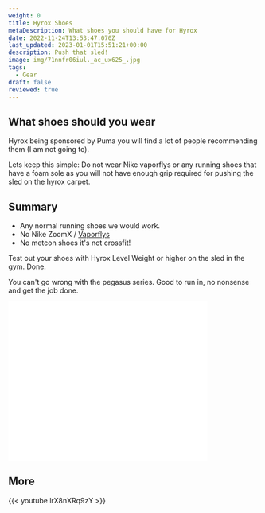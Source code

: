 ```yaml
---
weight: 0
title: Hyrox Shoes
metaDescription: What shoes you should have for Hyrox
date: 2022-11-24T13:53:47.070Z
last_updated: 2023-01-01T15:51:21+00:00
description: Push that sled!
image: img/71nnfr06iul._ac_ux625_.jpg
tags:
  - Gear
draft: false
reviewed: true
---
```

## What shoes should you wear

Hyrox being sponsored by Puma you will find a lot of people recommending them (I am not going to). 

Lets keep this simple:
 Do not wear Nike vaporflys or any running shoes that have a foam sole as you will not have enough grip required for pushing the sled on the hyrox carpet.

## Summary

* Any normal running shoes we would work. 
* No Nike ZoomX / [Vaporflys](https://www.nike.com/gb/running/vaporfly)
* No metcon shoes it's not crossfit!

Test out your shoes with Hyrox Level Weight or higher on the sled in the gym. Done.

You can't go wrong with the pegasus series. Good to run in, no nonsense and get the job done.

<div class="img-m">
<iframe sandbox="allow-popups allow-scripts allow-modals allow-forms allow-same-origin" style="width:400px;height:320px;" marginwidth="0" marginheight="0" scrolling="no" frameborder="0" src="//ws-eu.amazon-adsystem.com/widgets/q?ServiceVersion=20070822&OneJS=1&Operation=GetAdHtml&MarketPlace=GB&source=ss&ref=as_ss_li_til&ad_type=product_link&tracking_id=compromisedru-21&language=en_GB&marketplace=amazon&region=GB&placement=B09XXYK8DB&asins=B09XXYK8DB&linkId=0d21a47c51ce5e4920075cacee55eac4&show_border=true&link_opens_in_new_window=true"></iframe>
</div>

## More

<div class="img-m">{{< youtube lrX8nXRq9zY >}}</div>